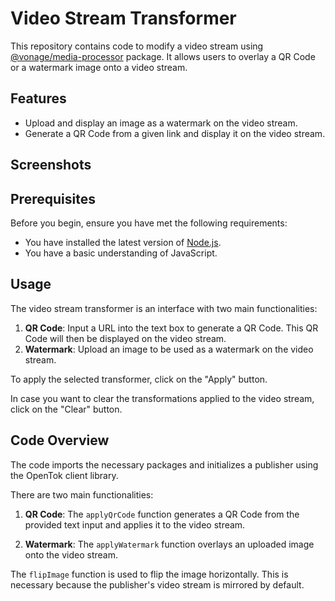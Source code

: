 # Video Stream Transformer

This repository contains code to modify a video stream using [@vonage/media-processor](https://www.npmjs.com/package/@vonage/media-processor) package. It allows users to overlay a QR Code or a watermark image onto a video stream.

## Features

- Upload and display an image as a watermark on the video stream.
- Generate a QR Code from a given link and display it on the video stream.

## Screenshots



## Prerequisites

Before you begin, ensure you have met the following requirements:

- You have installed the latest version of [Node.js](https://nodejs.org/en/).
- You have a basic understanding of JavaScript.

## Usage

The video stream transformer is an interface with two main functionalities:

1. **QR Code**: Input a URL into the text box to generate a QR Code. This QR Code will then be displayed on the video stream.
2. **Watermark**: Upload an image to be used as a watermark on the video stream.

To apply the selected transformer, click on the "Apply" button.

In case you want to clear the transformations applied to the video stream, click on the "Clear" button.

## Code Overview

The code imports the necessary packages and initializes a publisher using the OpenTok client library.

There are two main functionalities:

1. **QR Code**: The `applyQrCode` function generates a QR Code from the provided text input and applies it to the video stream.

2. **Watermark**: The `applyWatermark` function overlays an uploaded image onto the video stream.

The `flipImage` function is used to flip the image horizontally. This is necessary because the publisher's video stream is mirrored by default.
